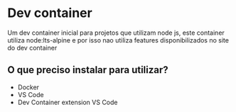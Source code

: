 # Dev container

Um dev container inicial para projetos que utilizam node js,
este container utiliza node:lts-alpine e por isso nao utiliza features disponibilizados
no site do dev container


## O que preciso instalar para utilizar?
 - Docker
 - VS Code
 - Dev Container extension VS Code
